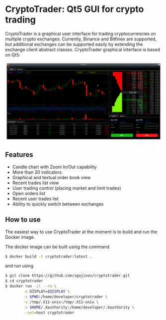 # CryptoTrader: Qt5 GUI for crypto trading

CryptoTrader is a graphical user interface for trading cryptocurrencies 
on multiple crypto exchanges. Currently, Binance and Bitfinex are supported, 
but additional exchanges can be supported easily by extending the exchange 
client abstract classes. CryptoTrader graphical interface is based on Qt5:

![Screenshot](cryptotrader.png)

## Features

- Candle chart with Zoom In/Out capability
- More than 20 indicators
- Graphical and textual order book view
- Recent trades list view
- User trading control (placing market and limit trades)
- Open orders list
- Recent user trades list
- Ability to quickly switch between exchanges

## How to use

The easiest way to use CryptoTrader at the moment is to build and run the Docker image.

The docker image can be built using the command

```bash
$ docker build -t cryptotrader:latest .
```
and run using

```bash
$ git clone https://github.com/vgajinov/cryptotrader.git
$ cd cryptotrader
$ docker run -it --rm \
        -e DISPLAY=$DISPLAY \
        -v $PWD:/home/developer/cryptotrader \
        -v /tmp/.X11-unix:/tmp/.X11-unix \
        -v $HOME/.Xauthority:/home/developer/.Xauthority \
        --net=host cryptotrader
```

